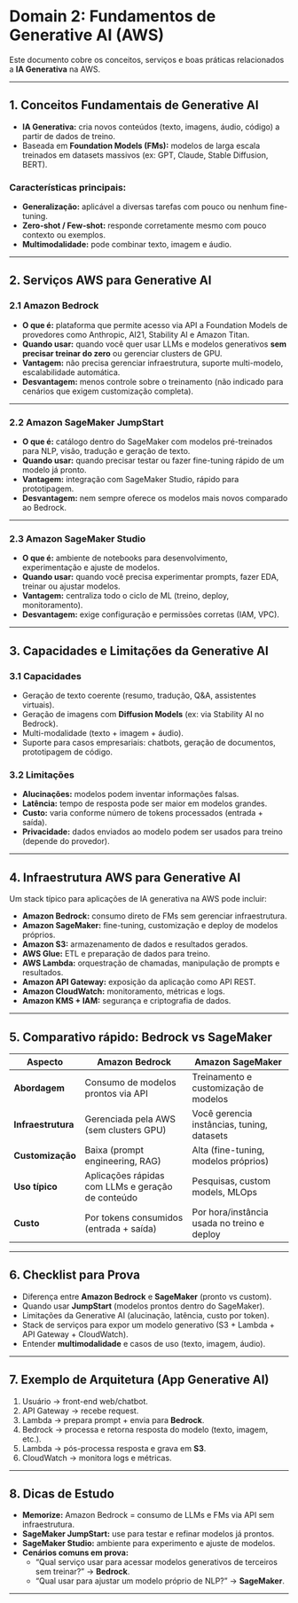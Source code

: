 # Domain 2: Fundamentos de Generative AI (AWS)

Este documento cobre os conceitos, serviços e boas práticas relacionados a **IA Generativa** na AWS.  

---

## 1. Conceitos Fundamentais de Generative AI

- **IA Generativa:** cria novos conteúdos (texto, imagens, áudio, código) a partir de dados de treino.  
- Baseada em **Foundation Models (FMs):** modelos de larga escala treinados em datasets massivos (ex: GPT, Claude, Stable Diffusion, BERT).  

### Características principais:
- **Generalização:** aplicável a diversas tarefas com pouco ou nenhum fine-tuning.  
- **Zero-shot / Few-shot:** responde corretamente mesmo com pouco contexto ou exemplos.  
- **Multimodalidade:** pode combinar texto, imagem e áudio.  

---

## 2. Serviços AWS para Generative AI

### 2.1 Amazon Bedrock
- **O que é:** plataforma que permite acesso via API a Foundation Models de provedores como Anthropic, AI21, Stability AI e Amazon Titan.  
- **Quando usar:** quando você quer usar LLMs e modelos generativos **sem precisar treinar do zero** ou gerenciar clusters de GPU.  
- **Vantagem:** não precisa gerenciar infraestrutura, suporte multi-modelo, escalabilidade automática.  
- **Desvantagem:** menos controle sobre o treinamento (não indicado para cenários que exigem customização completa).  

---

### 2.2 Amazon SageMaker JumpStart
- **O que é:** catálogo dentro do SageMaker com modelos pré-treinados para NLP, visão, tradução e geração de texto.  
- **Quando usar:** quando precisar testar ou fazer fine-tuning rápido de um modelo já pronto.  
- **Vantagem:** integração com SageMaker Studio, rápido para prototipagem.  
- **Desvantagem:** nem sempre oferece os modelos mais novos comparado ao Bedrock.  

---

### 2.3 Amazon SageMaker Studio
- **O que é:** ambiente de notebooks para desenvolvimento, experimentação e ajuste de modelos.  
- **Quando usar:** quando você precisa experimentar prompts, fazer EDA, treinar ou ajustar modelos.  
- **Vantagem:** centraliza todo o ciclo de ML (treino, deploy, monitoramento).  
- **Desvantagem:** exige configuração e permissões corretas (IAM, VPC).  

---

## 3. Capacidades e Limitações da Generative AI

### 3.1 Capacidades
- Geração de texto coerente (resumo, tradução, Q&A, assistentes virtuais).  
- Geração de imagens com **Diffusion Models** (ex: via Stability AI no Bedrock).  
- Multi-modalidade (texto + imagem + áudio).  
- Suporte para casos empresariais: chatbots, geração de documentos, prototipagem de código.  

### 3.2 Limitações
- **Alucinações:** modelos podem inventar informações falsas.  
- **Latência:** tempo de resposta pode ser maior em modelos grandes.  
- **Custo:** varia conforme número de tokens processados (entrada + saída).  
- **Privacidade:** dados enviados ao modelo podem ser usados para treino (depende do provedor).  

---

## 4. Infraestrutura AWS para Generative AI

Um stack típico para aplicações de IA generativa na AWS pode incluir:

- **Amazon Bedrock:** consumo direto de FMs sem gerenciar infraestrutura.  
- **Amazon SageMaker:** fine-tuning, customização e deploy de modelos próprios.  
- **Amazon S3:** armazenamento de dados e resultados gerados.  
- **AWS Glue:** ETL e preparação de dados para treino.  
- **AWS Lambda:** orquestração de chamadas, manipulação de prompts e resultados.  
- **Amazon API Gateway:** exposição da aplicação como API REST.  
- **Amazon CloudWatch:** monitoramento, métricas e logs.  
- **Amazon KMS + IAM:** segurança e criptografia de dados.  

---

## 5. Comparativo rápido: Bedrock vs SageMaker

| Aspecto | Amazon Bedrock | Amazon SageMaker |
|---------|----------------|------------------|
| **Abordagem** | Consumo de modelos prontos via API | Treinamento e customização de modelos |
| **Infraestrutura** | Gerenciada pela AWS (sem clusters GPU) | Você gerencia instâncias, tuning, datasets |
| **Customização** | Baixa (prompt engineering, RAG) | Alta (fine-tuning, modelos próprios) |
| **Uso típico** | Aplicações rápidas com LLMs e geração de conteúdo | Pesquisas, custom models, MLOps |
| **Custo** | Por tokens consumidos (entrada + saída) | Por hora/instância usada no treino e deploy |

---

## 6. Checklist para Prova

- Diferença entre **Amazon Bedrock** e **SageMaker** (pronto vs custom).  
- Quando usar **JumpStart** (modelos prontos dentro do SageMaker).  
- Limitações da Generative AI (alucinação, latência, custo por token).  
- Stack de serviços para expor um modelo generativo (S3 + Lambda + API Gateway + CloudWatch).  
- Entender **multimodalidade** e casos de uso (texto, imagem, áudio).  

---

## 7. Exemplo de Arquitetura (App Generative AI)

1. Usuário → front-end web/chatbot.  
2. API Gateway → recebe request.  
3. Lambda → prepara prompt + envia para **Bedrock**.  
4. Bedrock → processa e retorna resposta do modelo (texto, imagem, etc.).  
5. Lambda → pós-processa resposta e grava em **S3**.  
6. CloudWatch → monitora logs e métricas.  

---

## 8. Dicas de Estudo

- **Memorize:** Amazon Bedrock = consumo de LLMs e FMs via API sem infraestrutura.  
- **SageMaker JumpStart:** use para testar e refinar modelos já prontos.  
- **SageMaker Studio:** ambiente para experimento e ajuste de modelos.  
- **Cenários comuns em prova:**  
  - “Qual serviço usar para acessar modelos generativos de terceiros sem treinar?” → **Bedrock**.  
  - “Qual usar para ajustar um modelo próprio de NLP?” → **SageMaker**.  

---
